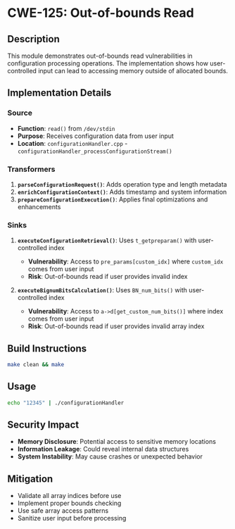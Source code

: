 # CWE-125: Out-of-bounds Read

## Description
This module demonstrates out-of-bounds read vulnerabilities in configuration processing operations. The implementation shows how user-controlled input can lead to accessing memory outside of allocated bounds.

## Implementation Details

### Source
- **Function**: `read()` from `/dev/stdin`
- **Purpose**: Receives configuration data from user input
- **Location**: `configurationHandler.cpp` - `configurationHandler_processConfigurationStream()`

### Transformers
1. **`parseConfigurationRequest()`**: Adds operation type and length metadata
2. **`enrichConfigurationContext()`**: Adds timestamp and system information
3. **`prepareConfigurationExecution()`**: Applies final optimizations and enhancements

### Sinks
1. **`executeConfigurationRetrieval()`**: Uses `t_getpreparam()` with user-controlled index
   - **Vulnerability**: Access to `pre_params[custom_idx]` where `custom_idx` comes from user input
   - **Risk**: Out-of-bounds read if user provides invalid index

2. **`executeBignumBitsCalculation()`**: Uses `BN_num_bits()` with user-controlled index
   - **Vulnerability**: Access to `a->d[get_custom_num_bits()]` where index comes from user input
   - **Risk**: Out-of-bounds read if user provides invalid array index

## Build Instructions
```bash
make clean && make
```

## Usage
```bash
echo "12345" | ./configurationHandler
```

## Security Impact
- **Memory Disclosure**: Potential access to sensitive memory locations
- **Information Leakage**: Could reveal internal data structures
- **System Instability**: May cause crashes or unexpected behavior

## Mitigation
- Validate all array indices before use
- Implement proper bounds checking
- Use safe array access patterns
- Sanitize user input before processing
